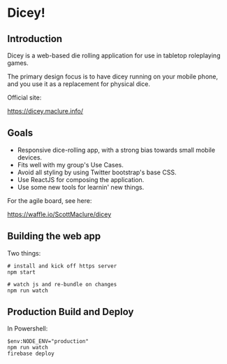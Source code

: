 # Dicey!

## Introduction

Dicey is a web-based die rolling application for use in tabletop roleplaying games.

The primary design focus is to have dicey running on your mobile phone, and you use it as a replacement for physical dice.

Official site:

https://dicey.maclure.info/

## Goals

* Responsive dice-rolling app, with a strong bias towards small mobile devices.
* Fits well with my group's Use Cases.
* Avoid all styling by using Twitter bootstrap's base CSS.
* Use ReactJS for composing the application.
* Use some new tools for learnin' new things.

For the agile board, see here:

https://waffle.io/ScottMaclure/dicey

## Building the web app

Two things:

```
# install and kick off https server
npm start

# watch js and re-bundle on changes
npm run watch
```

## Production Build and Deploy

In Powershell:

```
$env:NODE_ENV="production"
npm run watch
firebase deploy
```
